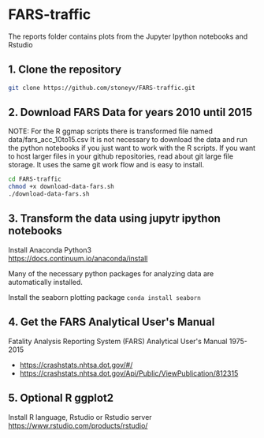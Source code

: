 # FARS-traffic

The reports folder contains plots from the Jupyter Ipython notebooks and Rstudio

## 1. Clone the repository  
```bash
git clone https://github.com/stoneyv/FARS-traffic.git
```

## 2. Download FARS Data for years 2010 until 2015

NOTE: For the R ggmap scripts there is transformed file named data/fars_acc_10to15.csv  It is not necessary to download the data and run the python notebooks if you just want to work with the R scripts.  If you want to host larger files in your github repositories, read about git large file storage.  It uses the same git work flow and is easy to install.

```bash
cd FARS-traffic
chmod +x download-data-fars.sh
./download-data-fars.sh
``` 

## 3. Transform the data using jupytr ipython notebooks

Install Anaconda Python3  
https://docs.continuum.io/anaconda/install

Many of the necessary python packages for analyzing data are automatically installed.

Install the seaborn plotting package
`conda install seaborn`


## 4. Get the FARS Analytical User's Manual
Fatality Analysis Reporting System (FARS) Analytical User's Manual 1975-2015
*  https://crashstats.nhtsa.dot.gov/#/
*  https://crashstats.nhtsa.dot.gov/Api/Public/ViewPublication/812315


## 5. Optional R ggplot2
Install R language, Rstudio or Rstudio server  
https://www.rstudio.com/products/rstudio/

